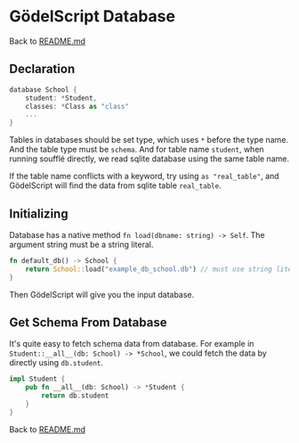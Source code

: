 # GödelScript Database

Back to [README.md](../../README.md#documents)

## Declaration

```rust
database School {
    student: *Student,
    classes: *Class as "class"
    ...
}
```

Tables in databases should be set type, which uses `*` before the type name.
And the table type must be `schema`.
And for table name `student`, when running soufflé directly, we read sqlite database
using the same table name.

If the table name conflicts with a keyword, try using `as "real_table"`, and
GödelScript will find the data from sqlite table `real_table`.

## Initializing

Database has a native method `fn load(dbname: string) -> Self`.
The argument string must be a string literal.

```rust
fn default_db() -> School {
    return School::load("example_db_school.db") // must use string literal
}
```

Then GödelScript will give you the input database.

## Get Schema From Database

It's quite easy to fetch schema data from database.
For example in `Student::__all__(db: School) -> *School`,
we could fetch the data by directly using `db.student`.

```rust
impl Student {
    pub fn __all__(db: School) -> *Student {
        return db.student
    }
}
```

Back to [README.md](../../README.md#documents)